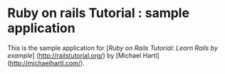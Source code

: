 # Ruby on rails Tutorial : sample application

This is the sample application for [*Ruby on Rails Tutorial: Learn Rails by example*] (http://railstutorial.org/) by [Michael Hartl] (http://michaelhartl.com/).
